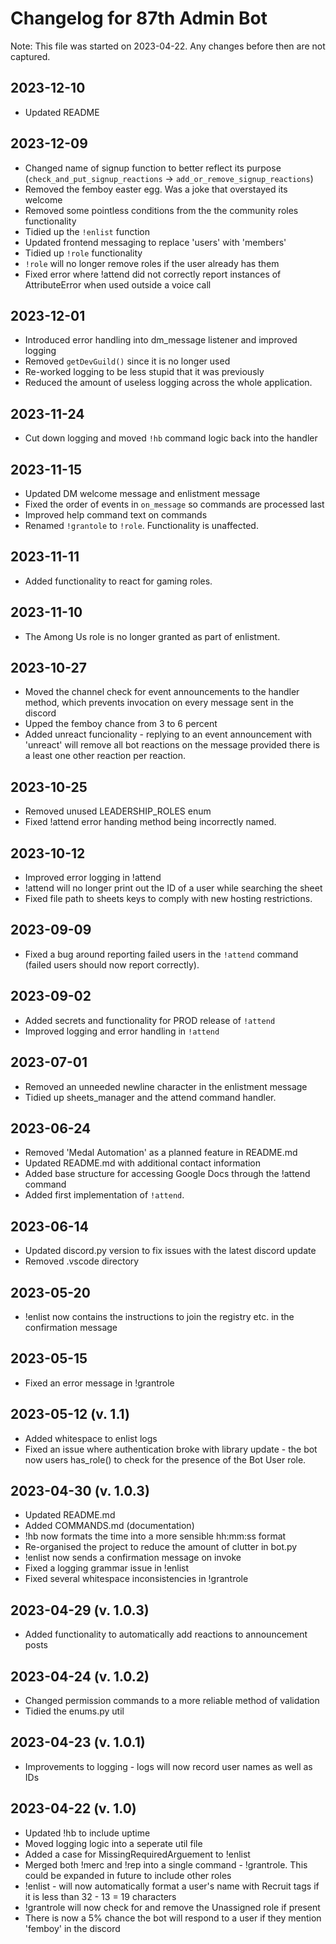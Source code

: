 # Changelog for 87th Admin Bot
Note: This file was started on 2023-04-22. Any changes before then are not captured.

## 2023-12-10
- Updated README

## 2023-12-09
- Changed name of signup function to better reflect its purpose (`check_and_put_signup_reactions` -> `add_or_remove_signup_reactions`)
- Removed the femboy easter egg. Was a joke that overstayed its welcome
- Removed some pointless conditions from the the community roles functionality
- Tidied up the `!enlist` function
- Updated frontend messaging to replace 'users' with 'members'
- Tidied up `!role` functionality
- `!role` will no longer remove roles if the user already has them
- Fixed error where !attend did not correctly report instances of AttributeError when used outside a voice call

## 2023-12-01
- Introduced error handling into dm_message listener and improved logging
- Removed `getDevGuild()` since it is no longer used
- Re-worked logging to be less stupid that it was previously
- Reduced the amount of useless logging across the whole application.

## 2023-11-24
- Cut down logging and moved `!hb` command logic back into the handler

## 2023-11-15
- Updated DM welcome message and enlistment message 
- Fixed the order of events in `on_message` so commands are processed last
- Improved help command text on commands
- Renamed `!grantole` to `!role`. Functionality is unaffected.

## 2023-11-11
- Added functionality to react for gaming roles.

## 2023-11-10
- The Among Us role is no longer granted as part of enlistment.

## 2023-10-27
- Moved the channel check for event announcements to the handler method, which prevents invocation on every message sent in the discord
- Upped the femboy chance from 3 to 6 percent
- Added unreact funcionality - replying to an event announcement with 'unreact' will remove all bot reactions on the message provided there is a least one other reaction per reaction.

## 2023-10-25
- Removed unused LEADERSHIP_ROLES enum
- Fixed !attend error handing method being incorrectly named.

## 2023-10-12
- Improved error logging in !attend
- !attend will no longer print out the ID of a user while searching the sheet
- Fixed file path to sheets keys to comply with new hosting restrictions.

## 2023-09-09
- Fixed a bug around reporting failed users in the `!attend` command (failed users should now report correctly).

## 2023-09-02
- Added secrets and functionality for PROD release of `!attend`
- Improved logging and error handling in `!attend`

## 2023-07-01
- Removed an unneeded newline character in the enlistment message
- Tidied up sheets_manager and the attend command handler.

## 2023-06-24
- Removed 'Medal Automation' as a planned feature in README.md
- Updated README.md with additional contact information
- Added base structure for accessing Google Docs through the !attend command
- Added first implementation of `!attend`.

## 2023-06-14
- Updated discord.py version to fix issues with the latest discord update
- Removed .vscode directory

## 2023-05-20
- !enlist now contains the instructions to join the registry etc. in the confirmation message

## 2023-05-15
- Fixed an error message in !grantrole

## 2023-05-12 (v. 1.1)
- Added whitespace to enlist logs
- Fixed an issue where authentication broke with library update - the bot now users has_role() to check for the presence of the Bot User role.

## 2023-04-30 (v. 1.0.3)
- Updated README.md
- Added COMMANDS.md (documentation)
- !hb now formats the time into a more sensible hh:mm:ss format
- Re-organised the project to reduce the amount of clutter in bot.py
- !enlist now sends a confirmation message on invoke
- Fixed a logging grammar issue in !enlist
- Fixed several whitespace inconsistencies in !grantrole

## 2023-04-29 (v. 1.0.3)
- Added functionality to automatically add reactions to announcement posts

## 2023-04-24 (v. 1.0.2)
- Changed permission commands to a more reliable method of validation
- Tidied the enums.py util

## 2023-04-23 (v. 1.0.1)
- Improvements to logging - logs will now record user names as well as IDs

## 2023-04-22 (v. 1.0)
- Updated !hb to include uptime
- Moved logging logic into a seperate util file
- Added a case for MissingRequiredArguement to !enlist
- Merged both !merc and !rep into a single command - !grantrole. This could be expanded in future to include other roles
- !enlist - will now automatically format a user's name with Recruit tags if it is less than 32 - 13 = 19 characters
- !grantrole will now check for and remove the Unassigned role if present
- There is now a 5% chance the bot will respond to a user if they mention 'femboy' in the discord